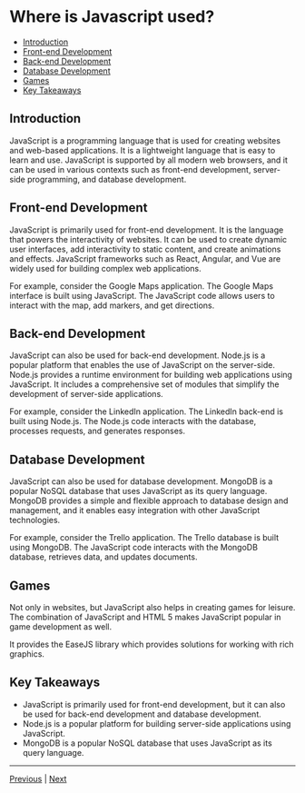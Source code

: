 # Where is Javascript used?<!-- omit in toc -->

- [Introduction](#introduction)
- [Front-end Development](#front-end-development)
- [Back-end Development](#back-end-development)
- [Database Development](#database-development)
- [Games](#games)
- [Key Takeaways](#key-takeaways)


## Introduction
JavaScript is a programming language that is used for creating websites and web-based applications. It is a lightweight language that is easy to learn and use. JavaScript is supported by all modern web browsers, and it can be used in various contexts such as front-end development, server-side programming, and database development.

## Front-end Development
JavaScript is primarily used for front-end development. It is the language that powers the interactivity of websites. It can be used to create dynamic user interfaces, add interactivity to static content, and create animations and effects. JavaScript frameworks such as React, Angular, and Vue are widely used for building complex web applications.

For example, consider the Google Maps application. The Google Maps interface is built using JavaScript. The JavaScript code allows users to interact with the map, add markers, and get directions.

## Back-end Development
JavaScript can also be used for back-end development. Node.js is a popular platform that enables the use of JavaScript on the server-side. Node.js provides a runtime environment for building web applications using JavaScript. It includes a comprehensive set of modules that simplify the development of server-side applications.

For example, consider the LinkedIn application. The LinkedIn back-end is built using Node.js. The Node.js code interacts with the database, processes requests, and generates responses.

## Database Development
JavaScript can also be used for database development. MongoDB is a popular NoSQL database that uses JavaScript as its query language. MongoDB provides a simple and flexible approach to database design and management, and it enables easy integration with other JavaScript technologies.

For example, consider the Trello application. The Trello database is built using MongoDB. The JavaScript code interacts with the MongoDB database, retrieves data, and updates documents.

## Games
Not only in websites, but JavaScript also helps in creating games for leisure. The combination of JavaScript and HTML 5 makes JavaScript popular in game development as well.

It provides the EaseJS library which provides solutions for working with rich graphics.

## Key Takeaways
* JavaScript is primarily used for front-end development, but it can also be used for back-end development and database development.
* Node.js is a popular platform for building server-side applications using JavaScript.
* MongoDB is a popular NoSQL database that uses JavaScript as its query language.

---

[Previous](./what-is-javascript.md) | [Next](./what-are-the-limitations-of-javascript.md)
